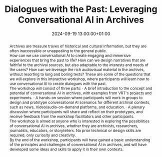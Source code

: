 ---
abstract: "Archives are treasure troves of historical and cultural information, but
  they are often inaccessible or unappealing to the general public. \n\nHow can we
  use conversational AI to create engaging and immersive experiences that bring the
  past to life? How can we design narratives that are faithful to the archival sources,
  but also adaptable to the interests and needs of the users? How can we leverage
  the rich audiovisual material in the archives, without resorting to long and boring
  texts? \nThese are some of the questions that we will explore in this interactive
  workshop, where participants will learn how to use conversational AI to create dialogues
  with the past.\n\nThe workshop will consist of three parts:\n·\tA brief introduction
  to the concept and potential of conversational AI in archives, with examples from
  VRT's projects and experiments.\n·\tA hands-on session where participants will work
  in groups to design and prototype conversational AI scenarios for different archival
  contexts, such as news, Video/audio-on-demand platforms, and education.\n·\tA plenary
  discussion where participants will share and reflect on their prototypes, and receive
  feedback from the workshop facilitators and other participants.\n\nThe workshop
  is aimed at anyone who is interested in exploring the possibilities of conversational
  AI in archives, whether they are archivists, researchers, journalists, educators,
  or storytellers. No prior technical or design skills are required, only curiosity
  and creativity. \n\nBy the end of the workshop, participants will have gained a
  basic understanding of the principles and challenges of conversational AI in archives,
  and will have developed some ideas and skills to apply it in their own contexts."
creators:
- Chaja Libot
- Karim Dahdah
date: 2024-09-19 13:00:00+01:00
document_url: null
grand_parent: iPRES
institutions: []
keywords:
- managing access
- start 2 preserve
landing_page_url: ''
language: eng
layout: publication
license: Creative Commons Attribution Share-Alike 4.0 (CC-BY-SA-4.0)
notes_url: https://docs.google.com/document/d/1Un873sxXml6upYlDOyiRVbPmqO_KFlXl8JLM9fkrjyY/edit#heading=h.aar4tupij1po
parent: iPRES 2024
publication_type: birds of a feather
size: null
slides_url: ''
source_name: iPRES
stream_url: ''
title: 'Dialogues with the Past: Leveraging Conversational AI in Archives'
year: 2024
---